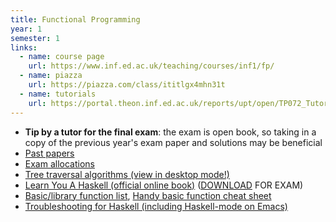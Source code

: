 ```yaml
---
title: Functional Programming
year: 1
semester: 1
links:
  - name: course page
    url: https://www.inf.ed.ac.uk/teaching/courses/inf1/fp/
  - name: piazza
    url: https://piazza.com/class/ititlgx4mhn31t
  - name: tutorials
    url: https://portal.theon.inf.ed.ac.uk/reports/upt/open/TP072_Tutorial_Groups/inf1-fp.shtml
---
```

-   **Tip by a tutor for the final exam**: the exam is open book, so
    taking in a copy of the previous year's exam paper and solutions may
    be beneficial
-   [Past papers]
-   [Exam allocations]
-   [Tree traversal algorithms (view in desktop mode!)]
-   [Learn You A Haskell (official online book)] ([DOWNLOAD] FOR EXAM)
-   [Basic/library function list], [Handy basic function cheat sheet]
-   [Troubleshooting for Haskell (including Haskell-mode on Emacs)]

  [Past papers]: https://www.inf.ed.ac.uk/teaching/courses/inf1/fp/exams/
  [Exam allocations]: https://www.inf.ed.ac.uk/teaching/courses/inf1/fp/exams/exam-allocation-2016.pdf
  [Tree traversal algorithms (view in desktop mode!)]: https://en.wikibooks.org/wiki/A-level_Computing_2009/AQA/Problem_Solving,_Programming,_Operating_Systems,_Databases_and_Networking/Programming_Concepts/Tree_traversal_algorithms_for_a_binary_tree
  [Learn You A Haskell (official online book)]: http://learnyouahaskell.com/chapters
  [DOWNLOAD]: /inf1-fp/inf1-fp-lyah.zip
  [Basic/library function list]: /inf1-fp/inf1-fp-function-list.txt
  [Handy basic function cheat sheet]: /inf1-fp/inf1-fp-handy-functions.pdf
  [Troubleshooting for Haskell (including Haskell-mode on Emacs)]: /inf1-fp/troubleshooting.html
